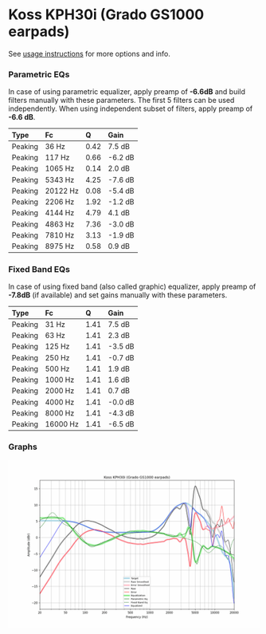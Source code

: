 # Koss KPH30i (Grado GS1000 earpads)
See [usage instructions](https://github.com/jaakkopasanen/AutoEq#usage) for more options and info.

### Parametric EQs
In case of using parametric equalizer, apply preamp of **-6.6dB** and build filters manually
with these parameters. The first 5 filters can be used independently.
When using independent subset of filters, apply preamp of **-6.6 dB**.

| Type    | Fc       |    Q | Gain    |
|:--------|:---------|:-----|:--------|
| Peaking | 36 Hz    | 0.42 | 7.5 dB  |
| Peaking | 117 Hz   | 0.66 | -6.2 dB |
| Peaking | 1065 Hz  | 0.14 | 2.0 dB  |
| Peaking | 5343 Hz  | 4.25 | -7.6 dB |
| Peaking | 20122 Hz | 0.08 | -5.4 dB |
| Peaking | 2206 Hz  | 1.92 | -1.2 dB |
| Peaking | 4144 Hz  | 4.79 | 4.1 dB  |
| Peaking | 4863 Hz  | 7.36 | -3.0 dB |
| Peaking | 7810 Hz  | 3.13 | -1.9 dB |
| Peaking | 8975 Hz  | 0.58 | 0.9 dB  |

### Fixed Band EQs
In case of using fixed band (also called graphic) equalizer, apply preamp of **-7.8dB**
(if available) and set gains manually with these parameters.

| Type    | Fc       |    Q | Gain    |
|:--------|:---------|:-----|:--------|
| Peaking | 31 Hz    | 1.41 | 7.5 dB  |
| Peaking | 63 Hz    | 1.41 | 2.3 dB  |
| Peaking | 125 Hz   | 1.41 | -3.5 dB |
| Peaking | 250 Hz   | 1.41 | -0.7 dB |
| Peaking | 500 Hz   | 1.41 | 1.9 dB  |
| Peaking | 1000 Hz  | 1.41 | 1.6 dB  |
| Peaking | 2000 Hz  | 1.41 | 0.7 dB  |
| Peaking | 4000 Hz  | 1.41 | -0.0 dB |
| Peaking | 8000 Hz  | 1.41 | -4.3 dB |
| Peaking | 16000 Hz | 1.41 | -6.5 dB |

### Graphs
![](./Koss%20KPH30i%20(Grado%20GS1000%20earpads).png)